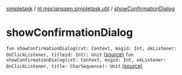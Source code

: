 [simpletask](../index.md) / [nl.mpcjanssen.simpletask.util](index.md) / [showConfirmationDialog](.)

# showConfirmationDialog

`fun showConfirmationDialog(cxt: Context, msgid: Int, okListener: OnClickListener, titleid: Int): Unit` [(source)](https://github.com/mpcjanssen/simpletask-android/blob/master/src/main/java/nl/mpcjanssen/simpletask/util/Util.kt#L75)
`fun showConfirmationDialog(cxt: Context, msgid: Int, okListener: OnClickListener, title: CharSequence): Unit` [(source)](https://github.com/mpcjanssen/simpletask-android/blob/master/src/main/java/nl/mpcjanssen/simpletask/util/Util.kt#L84)